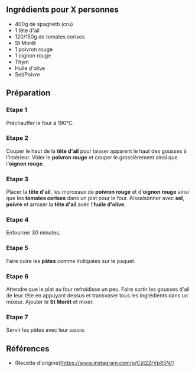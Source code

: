 ## Ingrédients pour X personnes

- 400g de spaghetti (cru)
- 1 tête d'ail
- 120/150g de tomates cerises
- St Morêt
- 1 poivron rouge
- 1 oignon rouge
- Thym
- Huile d'olive
- Sel/Poivre

## Préparation

### Etape 1

Préchauffer le four à 190°C.

### Etape 2

Couper le haut de la **tête d'ail** pour laisser apparent le haut des gousses à l'intérieur. Vider le **poivron rouge** et couper le grossièrement ainsi que l'**oignon rouge**.

### Etape 3

Placer la **tête d'ail**, les morceaux de **poivron rouge** et d'**oignon rouge** ainsi que les **tomates cerises** dans un plat pour le four. Aissaisonner avec **sel**, **poivre** et arroser la **tête d'ail** avec l'**huile d'olive**.

### Etape 4

Enfourner 30 minutes.

### Etape 5

Faire cuire les **pâtes** comme indiquées sur le paquet.

### Etape 6
Attendre que le plat au four refroidisse un peu. Faire sortir les gousses d'ail de leur tête en appuyant dessus et transvaser tous les ingrédients dans un mixeur. Ajouter le **St Morêt** et mixer.

### Etape 7

Servir les pâtes avec leur sauce.

## Références

- (Recette d'origine)[https://www.instagram.com/p/Czt2ZrVp85N/]
